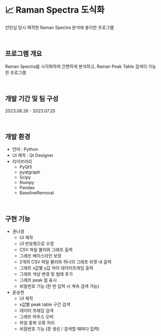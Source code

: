 # 📈 Raman Spectra 도식화
인턴십 당시 제작한 Raman Spectra 분석에 용이한 프로그램

<br />

## 프로그램 개요
Raman Spectra를 시각화하여 간편하게 분석하고, Raman Peak Table 검색이 가능한 프로그램

<br />

## 개발 기간 및 팀 구성
2023.06.26 - 2023.07.25

<br />

## 개발 환경
- 언어 : Python
- UI 제작 : Qt Designer
- 라이브러리
    - PyQt5
    - pyqtgraph
    - Scipy
    - Numpy
    - Pandas
    - BaselineRemoval
<br />

## 구현 기능
- 권나경
    - UI 제작
    - UI 반응형으로 수정
    - CSV 파일 불러와 그래프 출력
    - 그래프 베이스라인 보정
    - 2개의 CSV 파일 불러와 하나의 그래프 위젯 내 출력
    - 그래프 x값별 y값 차이 데이터프레임 출력
    - 그래프 색상 변경 및 범례 추가
    - 그래프 peak 점 표시
    - 비밀번호 기능 (한 번 입력 시 계속 검색 가능)
- 윤승현
    - UI 제작
    - x값별 peak table 구간 검색
    - 데이터 프레임 검색
    - 그래프 마우스 오버
    - 파일 중복 오류 처리
    - 비밀번호 기능 (창 생성 / 검색할 때마다 입력)

<br />
